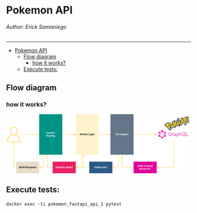 # Pokemon API
###### Author: Erick Samaniego
___

<!-- TOC -->
* [Pokemon API](#api) 
  * [Flow diagram](#flow-diagram)
    * [how it works?](#how-it-works)
  * [Execute tests:](#execute-tests-)
<!-- TOC -->

## Flow diagram
### how it works?
![flow](resources/diagram.png)


## Execute tests:

```shell
docker exec -ti pokemon_fastapi_api_1 pytest
```
